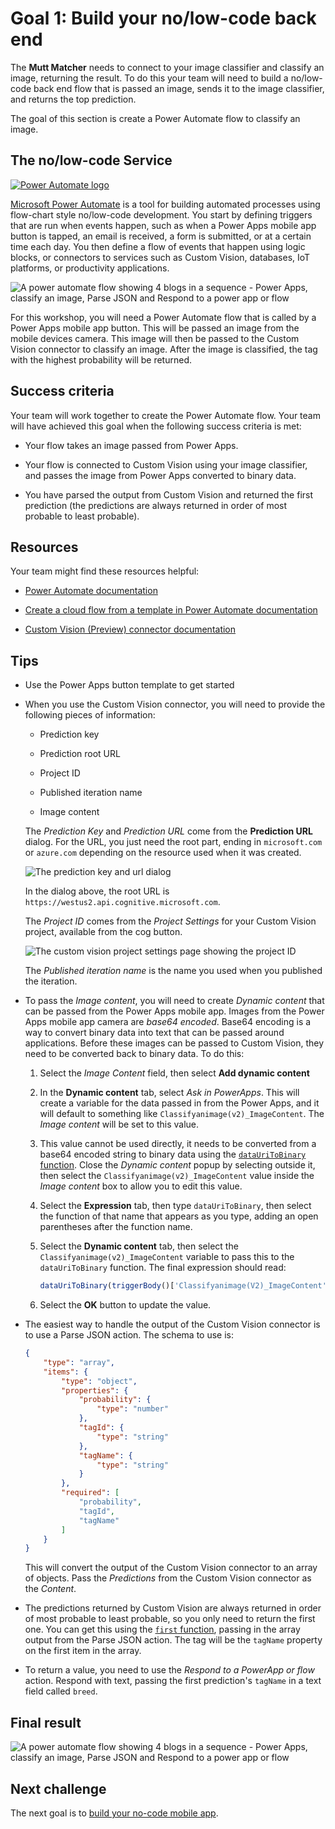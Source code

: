 # Goal 1: Build your no/low-code back end

The **Mutt Matcher** needs to connect to your image classifier and classify an image, returning the result. To do this your team will need to build a no/low-code back end flow that is passed an image, sends it to the image classifier, and returns the top prediction.

The goal of this section is create a Power Automate flow to classify an image.

## The no/low-code Service

[![Power Automate logo](./images/power-automate-logo.png)](https://flow.microsoft.com/?WT.mc_id=academic-39324-jabenn)

[Microsoft Power Automate](https://flow.microsoft.com/?WT.mc_id=academic-39324-jabenn) is a tool for building automated processes using flow-chart style no/low-code development. You start by defining triggers that are run when events happen, such as when a Power Apps mobile app button is tapped, an email is received, a form is submitted, or at a certain time each day. You then define a flow of events that happen using logic blocks, or connectors to services such as Custom Vision, databases, IoT platforms, or productivity applications.

![A power automate flow showing 4 blogs in a sequence - Power Apps, classify an image, Parse JSON and Respond to a power app or flow](./images/power-automate-flow.png)

For this workshop, you will need a Power Automate flow that is called by a Power Apps mobile app button. This will be passed an image from the mobile devices camera. This image will then be passed to the Custom Vision connector to classify an image. After the image is classified, the tag with the highest probability will be returned.

## Success criteria

Your team will work together to create the Power Automate flow. Your team will have achieved this goal when the following success criteria is met:

- Your flow takes an image passed from Power Apps.

- Your flow is connected to Custom Vision using your image classifier, and passes the image from Power Apps converted to binary data.

- You have parsed the output from Custom Vision and returned the first prediction (the predictions are always returned in order of most probable to least probable).

## Resources

Your team might find these resources helpful:

- [Power Automate documentation](https://docs.microsoft.com/power-automate/?WT.mc_id=academic-39324-jabenn)

- [Create a cloud flow from a template in Power Automate documentation](https://docs.microsoft.com/power-automate/get-started-logic-template?WT.mc_id=academic-39324-jabenn#add-a-device)

- [Custom Vision (Preview) connector documentation](https://docs.microsoft.com/connectors/cognitiveservicescustomvision/?WT.mc_id=academic-39324-jabenn)

## Tips

- Use the Power Apps button template to get started

- When you use the Custom Vision connector, you will need to provide the following pieces of information:

  - Prediction key

  - Prediction root URL

  - Project ID

  - Published iteration name

  - Image content
  
  The *Prediction Key* and *Prediction URL* come from the **Prediction URL** dialog. For the URL, you just need the root part, ending in `microsoft.com` or `azure.com` depending on the resource used when it was created.

  ![The prediction key and url dialog](./images/prediction-key-url-root.png)

  In the dialog above, the root URL is `https://westus2.api.cognitive.microsoft.com`.

  The *Project ID* comes from the *Project Settings* for your Custom Vision project, available from the cog button.

  ![The custom vision project settings page showing the project ID](./images/custom-vision-project-settings.png)

  The *Published iteration name* is the name you used when you published the iteration.

- To pass the *Image content*, you will need to create *Dynamic content* that can be passed from the Power Apps mobile app. Images from the Power Apps mobile app camera are *base64 encoded*. Base64 encoding is a way to convert binary data into text that can be passed around applications. Before these images can be passed to Custom Vision, they need to be converted back to binary data. To do this:

    1. Select the *Image Content* field, then select **Add dynamic content**

    1. In the **Dynamic content** tab, select *Ask in PowerApps*. This will create a variable for the data passed in from the Power Apps, and it will default to something like `Classifyanimage(v2)_ImageContent`. The *Image content* will be set to this value.

    1. This value cannot be used directly, it needs to be converted from a base64 encoded string to binary data using the [`dataUriToBinary` function](https://docs.microsoft.com/azure/logic-apps/workflow-definition-language-functions-reference?WT.mc_id=academic-39324-jabenn#dataUriToBinary). Close the *Dynamic content* popup by selecting outside it, then select the `Classifyanimage(v2)_ImageContent` value inside the *Image content* box to allow you to edit this value.

    1. Select the **Expression** tab, then type `dataUriToBinary`, then select the function of that name that appears as you type, adding an open parentheses after the function name.

    1. Select the **Dynamic content** tab, then select the `Classifyanimage(v2)_ImageContent` variable to pass this to the `dataUriToBinary` function. The final expression should read:

        ```javascript
        dataUriToBinary(triggerBody()['Classifyanimage(V2)_ImageContent'])
        ```

    1. Select the **OK** button to update the value.

- The easiest way to handle the output of the Custom Vision connector is to use a Parse JSON action. The schema to use is:

    ```json
    {
        "type": "array",
        "items": {
            "type": "object",
            "properties": {
                "probability": {
                    "type": "number"
                },
                "tagId": {
                    "type": "string"
                },
                "tagName": {
                    "type": "string"
                }
            },
            "required": [
                "probability",
                "tagId",
                "tagName"
            ]
        }
    }
    ```

    This will convert the output of the Custom Vision connector to an array of objects. Pass the *Predictions* from the Custom Vision connector as the *Content*.

- The predictions returned by Custom Vision are always returned in order of most probable to least probable, so you only need to return the first one. You can get this using the [`first` function](https://docs.microsoft.com/azure/logic-apps/workflow-definition-language-functions-reference?WT.mc_id=academic-39324-jabenn#first), passing in the array output from the Parse JSON action. The tag will be the `tagName` property on the first item in the array.

- To return a value, you need to use the *Respond to a PowerApp or flow* action. Respond with text, passing the first prediction's `tagName` in a text field called `breed`.

## Final result

![A power automate flow showing 4 blogs in a sequence - Power Apps, classify an image, Parse JSON and Respond to a power app or flow](./images/power-automate-flow.png)

## Next challenge

The next goal is to [build your no-code mobile app](mobile-app.md).
